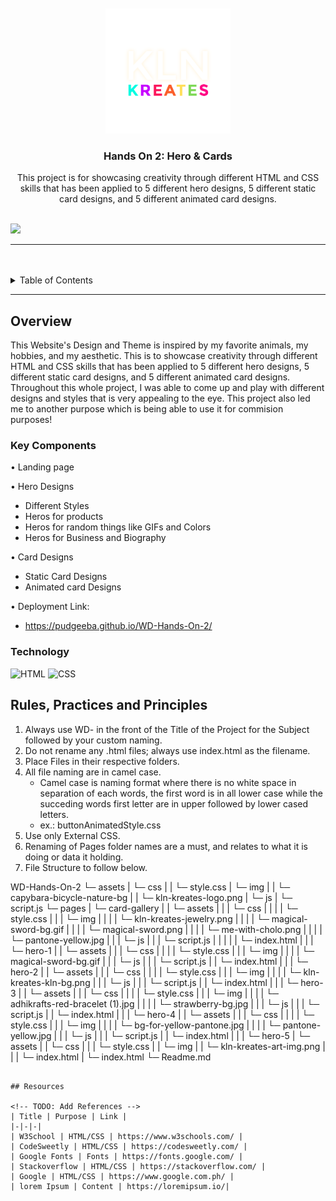 <a name="readme-top">

<br/>

<br />
<div align="center">
  <a href="https://github.com/Pudgeeba">
  <!-- TODO: If you want to add logo or banner you can add it here -->
    <img src="./assets/img/kln-kreates-logo.png" alt="Kln Kreates" width="200" height="200">
  </a>
<!-- TODO: Change Title to the name of the title of your Project -->
  <h3 align="center">Hands On 2: Hero & Cards</h3>
</div>
<!-- TODO: Make a short description -->
<div align="center">
  This project is for showcasing creativity through different HTML and CSS skills that has been applied to 5 different hero designs, 5 different static card designs, and 5 different animated card designs.
</div>

<br />

<!-- TODO: Change the zyx-0314 into your github username  -->
<!-- TODO: Change the WD-Template-Project into the same name of your folder -->
![](https://visit-counter.vercel.app/counter.png?page=Pudgeeba/WD-Hands-On-2)

---

<br />
<br />

<!-- TODO: If you want to add more layers for your readme -->
<details>
  <summary>Table of Contents</summary>
  <ol>
    <li>
      <a href="#overview">Overview</a>
      <ol>
        <li>
          <a href="#key-components">Key Components</a>
        </li>
        <li>
          <a href="#technology">Technology</a>
        </li>
      </ol>
    </li>
    <li>
      <a href="#rule,-practices-and-principles">Rules, Practices and Principles</a>
    </li>
    <li>
      <a href="#resources">Resources</a>
    </li>
  </ol>
</details>

---

## Overview

<!-- TODO: To be changed -->
<!-- The following are just sample -->
 This Website's Design and Theme is inspired by my favorite animals, my hobbies, and my aesthetic. This is to showcase creativity through different HTML and CSS skills that has been applied to 5 different hero designs, 5 different static card designs, and 5 different animated card designs.
Throughout this whole project, I was able to come up and play with different designs and styles that is very appealing to the eye. This project also led me to another purpose which is being able to use it for commision purposes!


### Key Components
<!-- TODO: List of Key Components -->
<!-- The following are just sample -->
•	 Landing page

•  Hero Designs
  - Different Styles
  - Heros for products
  - Heros for random things like GIFs and Colors
  - Heros for Business and Biography

•  Card Designs
  - Static Card Designs
  - Animated card Designs

•  Deployment Link:
  - https://pudgeeba.github.io/WD-Hands-On-2/

### Technology
<!-- TODO: List of Technology Used -->
![HTML](https://img.shields.io/badge/HTML-E34F26?style=for-the-badge&logo=html5&logoColor=white)
![CSS](https://img.shields.io/badge/CSS-1572B6?style=for-the-badge&logo=css3&logoColor=white)

## Rules, Practices and Principles
1. Always use WD- in the front of the Title of the Project for the Subject followed by your custom naming.
2. Do not rename any .html files; always use index.html as the filename.
3. Place Files in their respective folders.
4. All file naming are in camel case.
   - Camel case is naming format where there is no white space in separation of each words, the first word is in all lower case while the succeding words first letter are in upper followed by lower cased letters.
   - ex.: buttonAnimatedStyle.css
5. Use only External CSS.
6. Renaming of Pages folder names are a must, and relates to what it is doing or data it holding.
7. File Structure to follow below.

WD-Hands-On-2
└─ assets
|   └─ css
|   |   └─ style.css
|   └─ img
|   |   └─ capybara-bicycle-nature-bg
|   |   └─ kln-kreates-logo.png
|   └─ js
|       └─ script.js
└─ pages
|  └─ card-gallery
|  |   └─ assets
|  |   |  └─ css
|  |   |  |  └─ style.css
|  |   |  └─ img
|  |   |  |  └─ kln-kreates-jewelry.png
|  |   |  |  └─ magical-sword-bg.gif
|  |   |  |  └─ magical-sword.png
|  |   |  |  └─ me-with-cholo.png
|  |   |  |  └─ pantone-yellow.jpg
|  |   |  └─ js
|  |   |     └─ script.js
|  |   |
|  |   └─ index.html
|  |
|  └─ hero-1
|  |   └─ assets
|  |   |  └─ css
|  |   |  |  └─ style.css
|  |   |  └─ img
|  |   |  |  └─ magical-sword-bg.gif
|  |   |  └─ js
|  |   |     └─ script.js
|  |   └─ index.html
|  |
|  └─ hero-2
|  |   └─ assets
|  |   |  └─ css
|  |   |  |  └─ style.css
|  |   |  └─ img
|  |   |  |  └─ kln-kreates-kln-bg.png
|  |   |  └─ js
|  |   |     └─ script.js
|  |   └─ index.html
|  |
|  └─ hero-3
|  |   └─ assets
|  |   |  └─ css
|  |   |  |  └─ style.css
|  |   |  └─ img
|  |   |  |  └─ adhikrafts-red-bracelet (1).jpg
|  |   |  |  └─ strawberry-bg.jpg
|  |   |  └─ js
|  |   |     └─ script.js
|  |   └─ index.html
|  |
|  └─ hero-4
|  |   └─ assets
|  |   |  └─ css
|  |   |  |  └─ style.css
|  |   |  └─ img
|  |   |  |  └─ bg-for-yellow-pantone.jpg
|  |   |  |  └─ pantone-yellow.jpg
|  |   |  └─ js
|  |   |     └─ script.js
|  |   └─ index.html
|  |
|  └─ hero-5
|     └─ assets
|      |  └─ css
|      |  |  └─ style.css
|      |  └─ img
|      |     └─ kln-kreates-art-img.png
|      |
|      └─ index.html
|
└─ index.html
└─ Readme.md
```

## Resources

<!-- TODO: Add References -->
| Title | Purpose | Link |
|-|-|-|
| W3School | HTML/CSS | https://www.w3schools.com/ |
| CodeSweetly | HTML/CSS | https://codesweetly.com/ |
| Google Fonts | Fonts | https://fonts.google.com/ |
| Stackoverflow | HTML/CSS | https://stackoverflow.com/ |
| Google | HTML/CSS | https://www.google.com.ph/ |
| lorem Ipsum | Content | https://loremipsum.io/|
